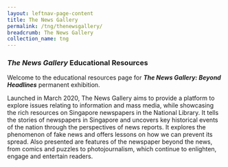 ```yaml
---
layout: leftnav-page-content
title: The News Gallery
permalink: /tng/thenewsgallery/
breadcrumb: The News Gallery
collection_name: tng
---
```


### *The News Gallery*  Educational Resources  

Welcome to the educational resources page for ***The News Gallery: Beyond Headlines*** permanent exhibition. 

Launched in March 2020, The News Gallery aims to provide a platform to explore issues relating to information and mass media, while showcasing the rich resources on Singapore newspapers in the National Library. It tells the stories of newspapers in Singapore and uncovers key historical events of the nation through the perspectives of news reports. It explores the phenomenon of fake news and offers lessons on how we can prevent its spread. Also presented are features of the newspaper beyond the news, from comics and puzzles to photojournalism, which continue to enlighten, engage and entertain readers. 

